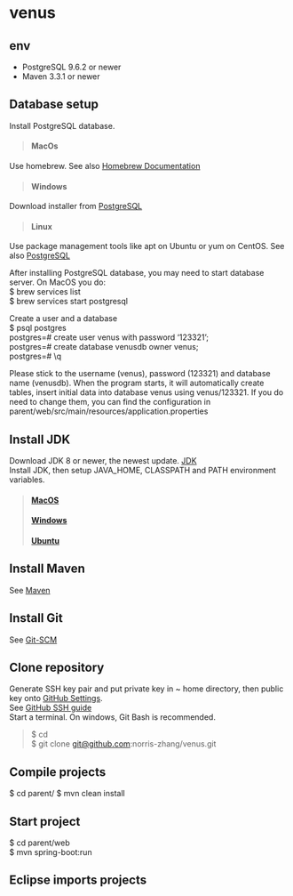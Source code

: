 # venus

## env
- PostgreSQL 9.6.2 or newer
- Maven 3.3.1 or newer

## Database setup
Install PostgreSQL database.

> #### MacOs
Use homebrew. See also [Homebrew Documentation](https://brew.sh/)

> #### Windows
Download installer from [PostgreSQL](https://www.postgresql.org/download/)

> #### Linux
Use package management tools like apt on Ubuntu or yum on CentOS. See also [PostgreSQL](https://www.postgresql.org/download/linux/ubuntu/)

After installing PostgreSQL database, you may need to start database server.
On MacOS you do:  
$ brew services list  
$ brew services start postgresql

Create a user and a database  
$ psql postgres  
postgres=# create user venus with password ‘123321’;  
postgres=# create database venusdb owner venus;  
postgres=# \q

Please stick to the username (venus), password (123321) and database name (venusdb). When the program starts, it will automatically create tables, insert initial data into database venus using venus/123321. If you do need to change them, you can find the configuration in  
parent/web/src/main/resources/application.properties

## Install JDK
Download JDK 8 or newer, the newest update. [JDK](http://www.oracle.com/technetwork/java/javase/downloads/index.html)  
Install JDK, then setup JAVA_HOME, CLASSPATH and PATH environment variables.
> #### [MacOS](http://stackoverflow.com/questions/24342886/how-to-install-java-8-on-mac)
> #### [Windows](https://www3.ntu.edu.sg/home/ehchua/programming/howto/JDK_Howto.html)
> #### [Ubuntu](http://www.wikihow.com/Install-Oracle-Java-JDK-on-Ubuntu-Linux)

## Install Maven
See [Maven](https://maven.apache.org/)

## Install Git
See [Git-SCM](https://git-scm.com/)

## Clone repository
Generate SSH key pair and put private key in ~ home directory, then public key onto [GitHub Settings](https://github.com/settings/keys).  
See [GitHub SSH guide](https://help.github.com/articles/connecting-to-github-with-ssh/)  
Start a terminal. On windows, Git Bash is recommended.
> $ cd <your work directory>  
$ git clone git@github.com:norris-zhang/venus.git

## Compile projects
$ cd parent/
$ mvn clean install

## Start project
$ cd parent/web  
$ mvn spring-boot:run

## Eclipse imports projects
